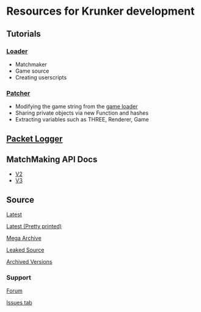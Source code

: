 # Resources for Krunker development

## Tutorials

### [Loader](./loader)
- Matchmaker
- Game source
- Creating userscripts

### [Patcher](./patcher)
- Modifying the game string from the [game loader](./loader)
- Sharing private objects via new Function and hashes
- Extracting variables such as THREE, Renderer, Game

## [Packet Logger](./logger.user.js)

## MatchMaking API Docs

- [V2](./api/v2.md)
- [V3](./api/v3.md)

## Source

[Latest](https://api.sys32.dev/v3/source)

[Latest (Pretty printed)](https://api.sys32.dev/v3/source.pretty)

[Mega Archive](https://mega.nz/folder/PAcjzaYb#ITVrn9P7-0kRurX3MU969w)

[Leaked Source](https://mega.nz/folder/OJEgjLIJ#YEyz7VsyyjauZarD8JLldg)

[Archived Versions](https://mega.nz/folder/eE9ghBzS#nw_TzAoWnK9Cz5Sry-lECw)

### Support

[Forum](https://forum.sys32.dev)

[Issues tab](https://github.com/y9x/resources/issues)
